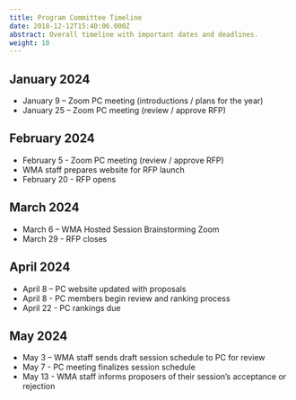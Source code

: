```yaml
---
title: Program Committee Timeline
date: 2018-12-12T15:40:06.000Z
abstract: Overall timeline with important dates and deadlines.
weight: 10
---
```

## January 2024

* January 9 – Zoom PC meeting (introductions / plans for the year)
* January 25 – Zoom PC meeting (review / approve RFP)

## February 2024

* February 5 - Zoom PC meeting (review / approve RFP)
* WMA staff prepares website for RFP launch
* February 20 - RFP opens

## March 2024

* March 6 – WMA Hosted Session Brainstorming Zoom
* March 29 - RFP closes

## April 2024

* April 8 – PC website updated with proposals
* April 8 - PC members begin review and ranking process
* April 22 - PC rankings due

## May 2024

* May 3 – WMA staff sends draft session schedule to PC for review
* May 7 - PC meeting finalizes session schedule
* May 13 - WMA staff informs proposers of their session’s acceptance or rejection